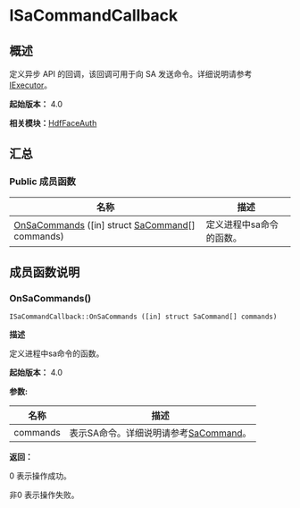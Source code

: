 # ISaCommandCallback


## 概述

定义异步 API 的回调，该回调可用于向 SA 发送命令。详细说明请参考[IExecutor](interface_i_executor_faceauth_v11.md)。

**起始版本：** 4.0

**相关模块：**[HdfFaceAuth](_hdf_face_auth_v11.md)


## 汇总


### Public 成员函数

| 名称 | 描述 | 
| -------- | -------- |
| [OnSaCommands](#onsacommands) ([in] struct [SaCommand](_sa_command_faceauth_v11.md)[] commands) | 定义进程中sa命令的函数。  | 


## 成员函数说明


### OnSaCommands()

```
ISaCommandCallback::OnSaCommands ([in] struct SaCommand[] commands)
```
**描述**

定义进程中sa命令的函数。

**起始版本：** 4.0

**参数:**

| 名称 | 描述 | 
| -------- | -------- |
| commands | 表示SA命令。详细说明请参考[SaCommand](_sa_command_faceauth_v11.md)。 | 

**返回：**

0 表示操作成功。

非0 表示操作失败。
